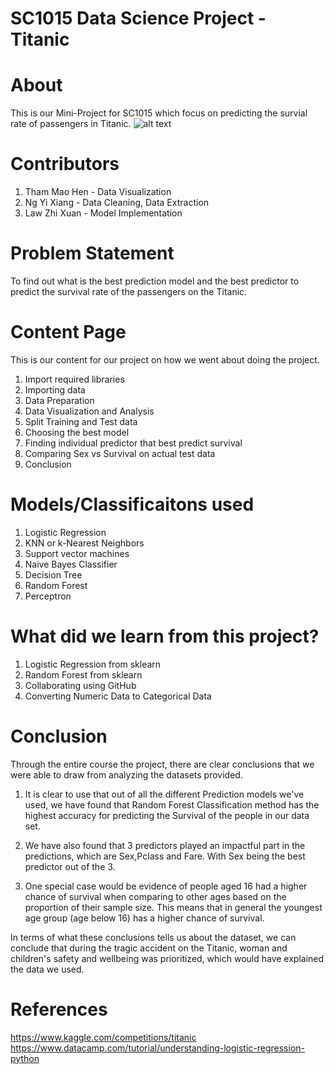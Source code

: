 # SC1015 Data Science Project - Titanic

# About
This is our Mini-Project for SC1015 which focus on predicting the survial rate of passengers in Titanic. 
![alt text](https://services.meteored.com/img/article/titanic-10-curiosidades-sobre-el-naufragio-mas-famoso-de-la-historia-1681429632845_768.jpg)

# Contributors
1. Tham Mao Hen - Data Visualization
2. Ng Yi Xiang - Data Cleaning, Data Extraction
3. Law Zhi Xuan - Model Implementation

# Problem Statement
To find out what is the best prediction model and the best predictor to predict the survival rate of the passengers on the Titanic. 

# Content Page
This is our content for our project on how we went about doing the project.
1. Import required libraries
2. Importing data
3. Data Preparation
4. Data Visualization and Analysis
5. Split Training and Test data
6. Choosing the best model
7. Finding individual predictor that best predict survival
8. Comparing Sex vs Survival on actual test data
9. Conclusion

# Models/Classificaitons used
1. Logistic Regression
2. KNN or k-Nearest Neighbors
3. Support vector machines
4. Naive Bayes Classifier
5. Decision Tree
6. Random Forest
7. Perceptron

# What did we learn from this project?
1. Logistic Regression from sklearn
2. Random Forest from sklearn
3. Collaborating using GitHub
4. Converting Numeric Data to Categorical Data

# Conclusion
Through the entire course the project, there are clear conclusions that we were able to draw from analyzing the datasets provided.

1. It is clear to use that out of all the different Prediction models we've used, we have found that Random Forest Classification method has the highest accuracy for predicting the Survival of the people in our data set.

2. We have also found that 3 predictors played an impactful part in the predictions, which are Sex,Pclass and Fare. With Sex being the best predictor out of the 3.

3. One special case would be evidence of people aged 16 had a higher chance of survival when comparing to other ages based on the proportion of their sample size. This means that in general the youngest age group (age below 16) has a higher chance of survival.

In terms of what these conclusions tells us about the dataset, we can conclude that during the tragic accident on the Titanic, woman and children's safety and wellbeing was prioritized, which would have explained the data we used.

# References
https://www.kaggle.com/competitions/titanic
https://www.datacamp.com/tutorial/understanding-logistic-regression-python
